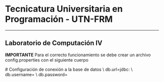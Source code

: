 # Tecnicatura Universitaria en Programación - UTN-FRM

---

## **Laboratorio de Computación IV**
**IMPORTANTE**
Para el correcto funcionamiento se debe crear un archivo config.properties con el siguiente cuerpo

\# Configuración de conexión a la base de datos \\
db.url=jdbc: \\
db.username= \\
db.password=

